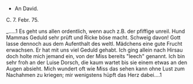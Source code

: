 + An David.

 C. 7. Febr. 75.

_.....1 Es geht uns allen ordentlich, wenn auch z.B. der pfiffige unreil. Hund Mammas Geduld sehr prüft und Ricke böse macht. Schweig davon! Gott lasse dennoch aus dem Aufenthalt des weltl. Mädchens eine gute Frucht erwachsen. Er hat mit uns viel Geduld gehabt. Ich ging allein nach Hirsau doch holte mich jemand ein, von der Miss bereits "leech" genannt. Ich bin sehr froh an der Luise Dorsch, die kaum wartet bis sie einem etwas an den Augen absieht. Mich wundert oft wie Miss das sehen kann ohne Lust zum Nachahmen zu kriegen; mir wenigstens hüpft das Herz dabei....1
